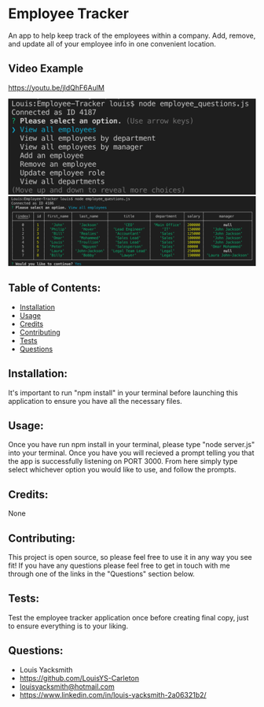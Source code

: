 # Employee Tracker
An app to help keep track of the employees within a company. Add, remove, and update all of your employee info in one convenient location.

## Video Example
https://youtu.be/jldQhF6AulM

<img src="./Assets/options.png" alt="Options">
<img src="./Assets/view-employees.png" alt="View employees">

## Table of Contents:
* [Installation](#installation)
* [Usage](#usage)
* [Credits](#credits)
* [Contributing](#contributing)
* [Tests](#tests)
* [Questions](#questions) 

## Installation:
It's important to run "npm install" in your terminal before launching this application to ensure you have all the necessary files.

## Usage:
Once you have run npm install in your terminal, please type "node server.js" into your terminal. Once you have you will recieved a prompt telling you that the app is successfully listening on PORT 3000. From here simply type select whichever option you would like to use, and follow the prompts.

## Credits:
None

## Contributing:
This project is open source, so please feel free to use it in any way you see fit! If you have any questions please feel free to get in touch with me through one of the links in the "Questions" section below.

## Tests:
Test the employee tracker application once before creating final copy, just to ensure everything is to your liking.


## Questions:
* Louis Yacksmith
* https://github.com/LouisYS-Carleton
* louisyacksmith@hotmail.com
* https://www.linkedin.com/in/louis-yacksmith-2a06321b2/
